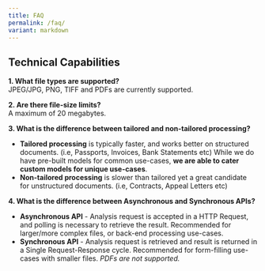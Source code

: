 ```yaml
---
title: FAQ
permalink: /faq/
variant: markdown
---
```

## Technical Capabilities

**1. What file types are supported?**<br>
JPEG/JPG, PNG, TIFF and PDFs are currently supported.

**2. Are there file-size limits?**<br>
A maximum of 20 megabytes.

**3. What is the difference between tailored and non-tailored processing?**<br>
- **Tailored processing** is typically faster, and works better on structured documents. (i.e, Passports, Invoices, Bank Statements etc) While we do have pre-built models for common use-cases, **we are able to cater custom models for unique use-cases**.
- **Non-tailored processing** is slower than tailored yet a great candidate for unstructured documents. (i.e, Contracts, Appeal Letters etc)

**4. What is the difference between Asynchronous and Synchronous APIs?**<br>
- **Asynchronous API** - Analysis request is accepted in a HTTP Request, and polling is necessary to retrieve the result. Recommended for larger/more complex files, or back-end processing use-cases.
- **Synchronous API** - Analysis request is retrieved and result is returned in a Single Request-Response cycle. Recommended for form-filling use-cases with smaller files. _PDFs are not supported._

